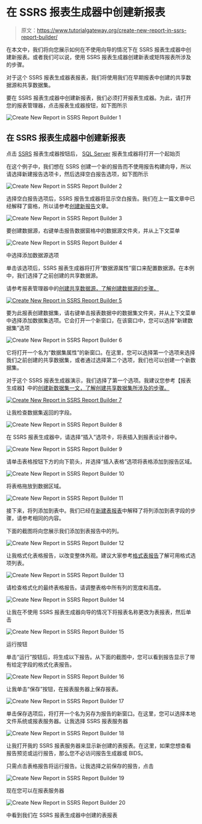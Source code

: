 # 在 SSRS 报表生成器中创建新报表

> 原文：<https://www.tutorialgateway.org/create-new-report-in-ssrs-report-builder/>

在本文中，我们将向您展示如何在不使用向导的情况下在 SSRS 报表生成器中创建新报表。或者我们可以说，使用 SSRS 报表生成器创建新表或矩阵报表所涉及的步骤。

对于这个 SSRS 报表生成器表报表，我们将使用我们在早期报表中创建的共享数据源和共享数据集。

要在 SSRS 报表生成器中创建新报表，我们必须打开报表生成器。为此，请打开您的报表管理器，点击报表生成器按钮，如下图所示

![Create New Report in SSRS Report Builder 1](img/9da8c0b29e44ecc90b44ef62efe111cd.png)

## 在 SSRS 报表生成器中创建新报表

点击 [SSRS](https://www.tutorialgateway.org/ssrs/) 报表生成器按钮后， [SQL Server](https://www.tutorialgateway.org/sql/) 报表生成器将打开一个起始页

在这个例子中，我们想在 SSRS 创建一个新的报告而不使用报告构建向导，所以请选择新建报告选项卡，然后选择空白报告选项，如下图所示

![Create New Report in SSRS Report Builder 2](img/a48387498e9efd59318e15a6303c31c6.png)

选择空白报告选项后，SSRS 报告生成器将显示空白报告。我们在上一篇文章中已经解释了窗格，所以请参考[创建新报告](https://www.tutorialgateway.org/create-a-new-report-in-ssrs/)文章。

![Create New Report in SSRS Report Builder 3](img/0c31d1762d5b22f70a01d4fdd429c884.png)

要创建数据源，右键单击报告数据窗格中的数据源文件夹，并从上下文菜单

![Create New Report in SSRS Report Builder 4](img/16a5ddb32d7a47918d2dd35b3f29a453.png)

中选择添加数据源选项

单击该选项后，SSRS 报表生成器将打开“数据源属性”窗口来配置数据源。在本例中，我们选择了之前创建的共享数据源。

请参考报表管理器中的[创建共享数据源，了解创建数据源的步骤。](https://www.tutorialgateway.org/data-source-in-ssrs-report-manager/)

[![Create New Report in SSRS Report Builder 5](img/7d9173ae3e8c90e1634d1eaece08923c.png)](https://www.tutorialgateway.org/data-source-in-ssrs-report-manager/)

要为此报表创建数据集，请右键单击报表数据中的数据集文件夹，并从上下文菜单中选择添加数据集选项。它会打开一个新窗口，在该窗口中，您可以选择“新建数据集”选项

![Create New Report in SSRS Report Builder 6](img/8b765d04ca0ed38a4333eeb9ba6e8b18.png)

它将打开一个名为“数据集属性”的新窗口。在这里，您可以选择第一个选项来选择我们之前创建的共享数据集，或者通过选择第二个选项，我们也可以创建一个新数据集。

对于这个 SSRS 报表生成器演示，我们选择了第一个选项。我建议您参考【报表生成器】中的[创建新数据集一文，了解创建共享数据集所涉及的步骤。](https://www.tutorialgateway.org/create-a-new-dataset-using-ssrs-report-builder-wizard/)

[![Create New Report in SSRS Report Builder 7](img/40f3dc664d2543967ebe4d0f531a8672.png)](https://www.tutorialgateway.org/create-a-new-dataset-using-ssrs-report-builder-wizard/)

让我检查数据集返回的字段。

![Create New Report in SSRS Report Builder 8](img/e6cf6f38cf22bacec5dd3bcdc5766bd2.png)

在 SSRS 报表生成器中，请选择“插入”选项卡，将表插入到报表设计器中。

![Create New Report in SSRS Report Builder 9](img/fc2ddf7bd1ddcb0ebbd6404d567223ee.png)

请单击表格按钮下方的向下箭头，并选择“插入表格”选项将表格添加到报告区域。

![Create New Report in SSRS Report Builder 10](img/4f6cf16187a2ad638c3569b8249fdd1e.png)

将表格拖放到数据区域。

![Create New Report in SSRS Report Builder 11](img/857ffaa9adbe22a39fa76898364f172b.png)

接下来，将列添加到表中。我们已经在[新建表报表](https://www.tutorialgateway.org/ssrs-table-report/)中解释了将列添加到表字段的步骤，请参考相同的内容。

下面的截图将向您展示我们添加到表报告中的列。

![Create New Report in SSRS Report Builder 12](img/9f53d38b189f4a42c9a999f6806afccf.png)

让我格式化表格报告，以改变整体外观。建议大家参考[格式表报告](https://www.tutorialgateway.org/format-table-report-in-ssrs/)了解可用格式选项列表。

![Create New Report in SSRS Report Builder 13](img/2224745f80bcdaa97a689b3866c4c878.png)

请检查格式化的最终表格报告。请调整表格中所有列的宽度和高度。

![Create New Report in SSRS Report Builder 14](img/cb8c9c265d9d87f011f2a1a6fcd36d89.png)

让我在不使用 SSRS 报表生成器向导的情况下将报表名称更改为表报表，然后单击

![Create New Report in SSRS Report Builder 15](img/0fd708434a7a658c6ee1218e484f9679.png)

运行按钮

单击“运行”按钮后，将生成以下报告。从下面的截图中，您可以看到报告显示了带有给定字段的格式化表报告。

![Create New Report in SSRS Report Builder 16](img/efe3d90abf648b4995c19bb0ad7da88b.png)

让我单击“保存”按钮，在报表服务器上保存报表。

![Create New Report in SSRS Report Builder 17](img/4321d8254194206c6d3be4ec3da45af9.png)

单击保存选项后，将打开一个名为另存为报告的新窗口。在这里，您可以选择本地文件系统或报表服务器。让我选择 SSRS 报表服务器

![Create New Report in SSRS Report Builder 18](img/c4937de1fe6453f1d05a3361d045eda9.png)

让我打开我的 SSRS 报表服务器来显示新创建的表报表。在这里，如果您想查看报告预览或运行报告，那么您不必访问报告生成器或 BIDS。

只需点击表格报告将运行报告。让我选择之前保存的报告，点击

![Create New Report in SSRS Report Builder 19](img/5c293e4e1a0d1892fee4320636ff4fec.png)

现在您可以在报表服务器

![Create New Report in SSRS Report Builder 20](img/204fdb5d129da55ce5de848bad6cb7fc.png)

中看到我们在 SSRS 报表生成器中创建的表报表